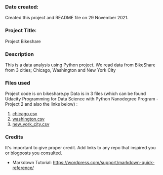 

### Date created:
Created this project and README file on 29 November 2021.

### Project Title:
Project Bikeshare

### Description
This is a data analysis using Python project.  We read data from BikeShare from 3 cities; Chicago, Washington and New York City

### Files used
Project code is on bikeshare.py  Data is in 3 files (which can be found Udacity Programming for Data Science with Python Nanodegree Program - Project 2 and also the links below) :
1. [chicago.csv](https://www.divvybikes.com/system-data)
2. [washington.csv](https://www.capitalbikeshare.com/system-data)
3. [new_york_city.csv](https://www.citibikenyc.com/system-data)

### Credits
It's important to give proper credit. Add links to any repo that inspired you or blogposts you consulted.
- Markdown Tutorial: https://wordpress.com/support/markdown-quick-reference/
